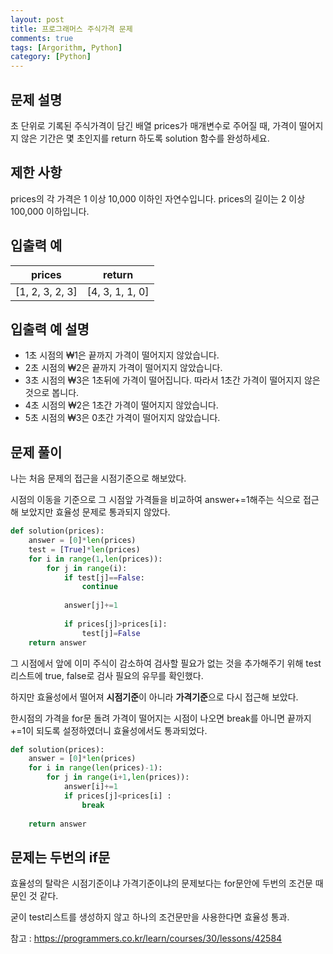 ```yaml
---
layout: post
title: 프로그래머스 주식가격 문제
comments: true
tags: [Argorithm, Python]
category: [Python]
---
```


## 문제 설명
초 단위로 기록된 주식가격이 담긴 배열 prices가 매개변수로 주어질 때, 가격이 떨어지지 않은 기간은 몇 초인지를 return 하도록 solution 함수를 완성하세요.

## 제한 사항
prices의 각 가격은 1 이상 10,000 이하인 자연수입니다.
prices의 길이는 2 이상 100,000 이하입니다.

## 입출력 예  
  
| prices |	return  |
| ---    |  ---     |
|[1, 2, 3, 2, 3]|	[4, 3, 1, 1, 0]|
  
## 입출력 예 설명
- 1초 시점의 ₩1은 끝까지 가격이 떨어지지 않았습니다.
- 2초 시점의 ₩2은 끝까지 가격이 떨어지지 않았습니다.
- 3초 시점의 ₩3은 1초뒤에 가격이 떨어집니다. 따라서 1초간 가격이 떨어지지 않은 것으로 봅니다.
- 4초 시점의 ₩2은 1초간 가격이 떨어지지 않았습니다.
- 5초 시점의 ₩3은 0초간 가격이 떨어지지 않았습니다.

## 문제 풀이
나는 처음 문제의 접근을 시점기준으로 해보았다. 

시점의 이동을 기준으로 그 시점앞 가격들을 비교하여 answer+=1해주는 식으로 접근해 보았지만 효율성 문제로 통과되지 않았다.

```python
def solution(prices):
    answer = [0]*len(prices)                                       
    test = [True]*len(prices)
    for i in range(1,len(prices)):          
        for j in range(i):    
			if test[j]==False:
				continue
			
			answer[j]+=1
            
			if prices[j]>prices[i]:
				test[j]=False
    return answer
```
그 시점에서 앞에 이미 주식이 감소하여 검사할 필요가 없는 것을 추가해주기 위해 test리스트에 true, false로 검사 필요의 유무를 확인했다.

하지만 효율성에서 떨어져 **시점기준**이 아니라 **가격기준**으로 다시 접근해 보았다.

한시점의 가격을 for문 돌려 가격이 떨어지는 시점이 나오면 break를 아니면 끝까지 +=1이 되도록 설정하였더니 효율성에서도 통과되었다.

```python
def solution(prices):
    answer = [0]*len(prices)                                   
    for i in range(len(prices)-1):          
        for j in range(i+1,len(prices)):   
            answer[i]+=1                    
            if prices[j]<prices[i] :       
                break
    
    return answer
```

## 문제는 두번의 if문

효율성의 탈락은 시점기준이냐 가격기준이냐의 문제보다는 for문안에 두번의 조건문 때문인 것 같다.

굳이 test리스트를 생성하지 않고 하나의 조건문만을 사용한다면 효율성 통과.

참고 : <https://programmers.co.kr/learn/courses/30/lessons/42584>